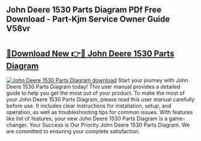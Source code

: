 ## John Deere 1530 Parts Diagram PDf Free Download - Part-Kjm Service Owner Guide V58vr

# <h2><a href="http://dfo8an.blite.top/?on=John+Deere+1530+Parts+Diagram">🔗Download New 👉🔴 John Deere 1530 Parts Diagram</a></h2>

[![John Deere 1530 Parts Diagram download](https://i.imgur.com/lujVjoI.png)](http://dfo8an.blite.top/?on=John+Deere+1530+Parts+Diagram)
Start your journey with John Deere 1530 Parts Diagram today! This user manual provides a detailed guide to help you get the most out of your product. To make the most of your John Deere 1530 Parts Diagram, please read this user manual carefully before use. It includes clear instructions for installation, setup, and operation, as well as troubleshooting tips for common issues. With features like list of features, your new John Deere 1530 Parts Diagram is a game-changer. Your Success is Our Priority John Deere 1530 Parts Diagram. We are committed to ensuring your complete satisfaction.
